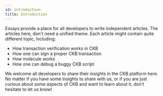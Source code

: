 ```yaml
---
id: introduction
title: Introduction
---
```


Essays provide a place for all developers to write independent articles. The articles here, don't need a unified theme. Each article might contain quite different topic, including:

* How transaction verification works in CKB
* How one can sign a proper CKB transaction
* How molecule works
* How one can debug a buggy CKB script

We welcome all developers to share their insights in the CKB platform here. No matter if you have some insights to share with us, or if you are just curious about some aspects of CKB and want to learn about it, don't hesitate to let us know!
